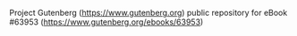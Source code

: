 Project Gutenberg (https://www.gutenberg.org) public repository for
eBook #63953 (https://www.gutenberg.org/ebooks/63953)
